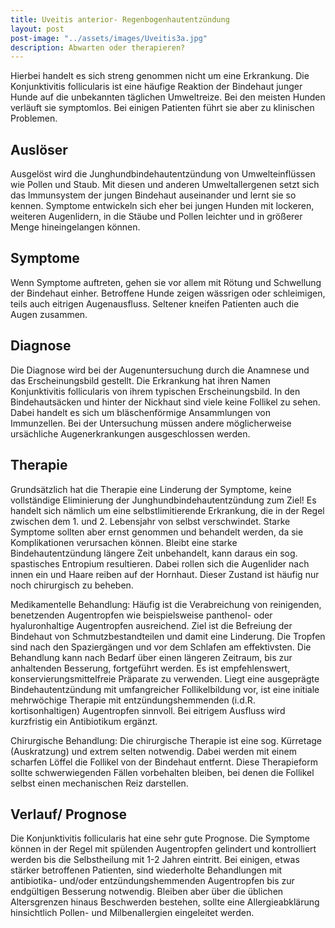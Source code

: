 ```yaml
---
title: Uveitis anterior- Regenbogenhautentzündung
layout: post
post-image: "../assets/images/Uveitis3a.jpg"
description: Abwarten oder therapieren?
---
```



Hierbei handelt es sich streng genommen nicht um eine Erkrankung. Die Konjunktivitis follicularis ist eine häufige Reaktion der Bindehaut junger Hunde auf die unbekannten täglichen Umweltreize. Bei den meisten Hunden verläuft sie symptomlos. Bei einigen Patienten führt sie aber zu klinischen Problemen.

## Auslöser

Ausgelöst wird die Junghundbindehautentzündung von Umwelteinflüssen wie Pollen und Staub. Mit diesen und anderen Umweltallergenen setzt sich das Immunsystem der jungen Bindehaut auseinander und lernt sie so kennen. Symptome entwickeln sich eher bei jungen Hunden mit lockeren, weiteren Augenlidern, in die Stäube und Pollen leichter und in größerer Menge hineingelangen können. 

## Symptome

Wenn Symptome auftreten, gehen sie vor allem mit Rötung und Schwellung der Bindehaut einher. Betroffene Hunde zeigen wässrigen oder schleimigen, teils auch eitrigen Augenausfluss. Seltener kneifen Patienten auch die Augen zusammen. 

## Diagnose

Die Diagnose wird bei der Augenuntersuchung durch die Anamnese und das Erscheinungsbild gestellt. Die Erkrankung hat ihren Namen Konjunktivitis follicularis von ihrem typischen Erscheinungsbild. In den Bindehautsäcken und hinter der Nickhaut sind viele keine Follikel zu sehen. Dabei handelt es sich um bläschenförmige Ansammlungen von Immunzellen. Bei der Untersuchung müssen andere möglicherweise ursächliche Augenerkrankungen ausgeschlossen werden.

## Therapie 

Grundsätzlich hat die Therapie eine Linderung der Symptome, keine vollständige Eliminierung der Junghundbindehautentzündung zum Ziel! Es handelt sich nämlich um eine selbstlimitierende Erkrankung, die in der Regel zwischen dem 1. und 2. Lebensjahr von selbst verschwindet. Starke Symptome sollten aber ernst genommen und behandelt werden, da sie Komplikationen verursachen können. Bleibt eine starke Bindehautentzündung längere Zeit unbehandelt, kann daraus ein sog. spastisches Entropium resultieren. Dabei rollen sich die Augenlider nach innen ein und Haare reiben auf der Hornhaut. Dieser Zustand ist häufig nur noch chirurgisch zu beheben. 

Medikamentelle Behandlung: Häufig ist die Verabreichung von reinigenden, benetzenden Augentropfen wie beispielsweise panthenol- oder hyaluronhaltige Augentropfen ausreichend. Ziel ist die Befreiung der Bindehaut von Schmutzbestandteilen und damit eine Linderung. Die Tropfen sind nach den Spaziergängen und vor dem Schlafen am effektivsten. Die Behandlung kann nach Bedarf über einen längeren Zeitraum, bis zur anhaltenden Besserung, fortgeführt werden. Es ist empfehlenswert, konservierungsmittelfreie Präparate zu verwenden.
Liegt eine ausgeprägte Bindehautentzündung mit umfangreicher Follikelbildung vor, ist eine initiale mehrwöchige Therapie mit entzündungshemmenden (i.d.R. kortisonhaltigen) Augentropfen sinnvoll. Bei eitrigem Ausfluss wird kurzfristig ein Antibiotikum ergänzt. 

Chirurgische Behandlung: Die chirurgische Therapie ist eine sog. Kürretage (Auskratzung) und extrem selten notwendig. Dabei werden mit einem scharfen Löffel die Follikel von der Bindehaut entfernt. Diese Therapieform sollte schwerwiegenden Fällen vorbehalten bleiben, bei denen die Follikel selbst einen mechanischen Reiz darstellen. 

## Verlauf/ Prognose

Die Konjunktivitis follicularis hat eine sehr gute Prognose. Die Symptome können in der Regel mit spülenden Augentropfen gelindert und kontrolliert werden bis die Selbstheilung mit 1-2 Jahren eintritt. Bei einigen, etwas stärker betroffenen Patienten, sind wiederholte Behandlungen mit antibiotika- und/oder entzündungshemmenden Augentropfen bis zur endgültigen Besserung notwendig. 
Bleiben aber über die üblichen Altersgrenzen hinaus Beschwerden bestehen, sollte eine Allergieabklärung hinsichtlich Pollen- und Milbenallergien eingeleitet werden. 

	